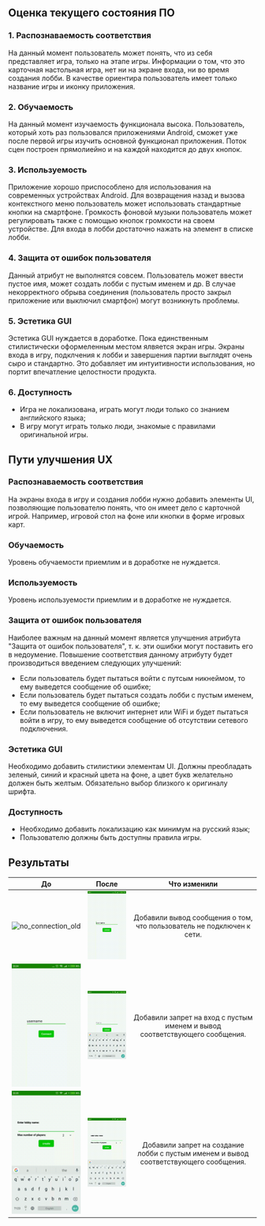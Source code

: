 ## Оценка текущего состояния ПО

### 1. Распознаваемость соответствия

На данный момент пользователь может понять, что из себя представляет игра, только на этапе игры. Информации о том, что это карточная настольная игра, нет ни на экране входа, ни во время создания лобби. В качестве ориентира пользователь имеет только название игры и иконку приложения. 

### 2. Обучаемость

На данный момент изучаемость функционала высока. Пользователь, который хоть раз пользовался приложениями Android, сможет уже после первой игры изучить основной функционал приложения. Поток сцен построен прямолиейно и на каждой находится до двух кнопок. 

### 3. Используемость

Приложение хорошо приспособлено для использования на современных устройствах Android. Для возвращения назад и вызова контекстного меню пользователь может использовать стандартные кнопки на смартфоне. Громкость фоновой музыки пользователь может регулировать также с помощью кнопок громкости на своем устройстве. Для входа в лобби достаточно нажать на элемент в списке лобби. 

### 4. Защита от ошибок пользователя

Данный атрибут не выполнятся совсем. Пользователь может ввести пустое имя, может создать лобби с пустым именем и др. В случае некорректного обрыва соединения (пользователь просто закрыл приложение или выключил смартфон) могут возникнуть проблемы. 

### 5. Эстетика GUI

Эстетика GUI нуждается в доработке. Пока единственным стилистически оформеленным местом ялвяется экран игры. Экраны входа в игру, подклчения к лобби и завершения партии выглядят очень сыро и стандартно. Это добавляет им интуитивности использования, но портит впечатление целостности продукта. 

### 6. Доступность

* Игра не локализована, играть могут люди только со знанием английского языка;
* В игру могут играть только люди, знакомые с правилами оригинальной игры.

## Пути улучшения UX

### Распознаваемость соответствия

На экраны входа в игру и создания лобби нужно добавить элементы UI, позволяющие пользователю понять, что он имеет дело с карточной игрой. Например, игровой стол на фоне или кнопки в форме игровых карт.

### Обучаемость

Уровень обучаемости приемлим и в доработке не нуждается.

### Используемость 

Уровень используемости приемлим и в доработке не нуждается.

### Защита от ошибок пользователя

Наиболее важным на данный момент является улучшения атрибута "Защита от ошибок пользователя", т. к. эти ошибки могут поставить его в недоумение. Повышение соответствия данному атрибуту будет производиться введением следующих улучшений:

- Если пользователь будет пытаться войти с путсым никнеймом, то ему выведется сообщение об ошибке;
- Если пользователь будет пытаться создать лобби с пустым именем, то ему выведется сообщение об ошибке;
- Если пользователь не включит интернет или WiFi и будет пытаться войти в игру, то ему выведется сообщение об отсутствии сетевого подключения.

### Эстетика GUI

Необходимо добавить стилистики элементам UI. Должны преобладать зеленый, синий и красный цвета на фоне, а цвет букв желательно должен быть желтым. Обязательно выбор близкого к оригиналу шрифта. 

### Доступность

* Необходимо добавить локализацию как минимум на русский язык;
* Пользователю должны быть доступны правила игры.


## Результаты

|                              До                              |                            После                             |                         Что изменили                         |
| :----------------------------------------------------------: | :----------------------------------------------------------: | :----------------------------------------------------------: |
| <img src="no_connection_old.gif" alt="no_connection_old" style="width: 200px;"/> | <img src="no_connection.gif" alt="no_connection" style="width: 200px;"/> | Добавили вывод сообщения о том, что пользователь не подключен к сети. |
| <img src="wrong_nickname_old.gif" alt="wrong_nickname_old" style="width: 200px;"/> | <img src="wrong_nickname.gif" alt="wrong_nickname" style="width: 200px;"/> | Добавили запрет на вход с пустым именем и вывод соответствующего сообщения. |
| <img src="wrong_lobby_name_old.gif" alt="wrong_lobby_name_old" style="width: 200px;"/> | <img src="wrong_lobby_name.gif" alt="wrong_lobby_name" style="width: 200px;"/> | Добавили запрет на создание лобби с пустым именем и вывод соответствующего сообщения. |

